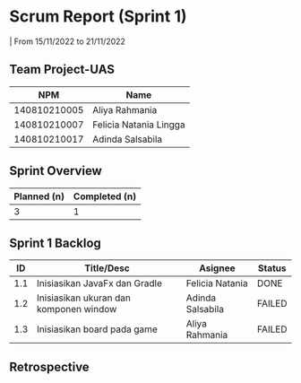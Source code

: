 # Scrum Report (Sprint 1)
| From 15/11/2022 to 21/11/2022

## Team Project-UAS
| NPM           | Name                   |
| ------------- |------------------------|
| 140810210005  | Aliya Rahmania         |
| 140810210007  | Felicia Natania Lingga |
| 140810210017  | Adinda Salsabila       |

## Sprint Overview
| Planned (n)   | Completed (n) |
| ------------- |-------------- |
| 3             | 1             |

## Sprint 1 Backlog

| ID  | Title/Desc | Asignee | Status |
| --- | ---------- | ------- | ------ |
| 1.1 | Inisiasikan JavaFx dan Gradle | Felicia Natania | DONE |
| 1.2 | Inisiasikan ukuran dan komponen window | Adinda Salsabila | FAILED |
| 1.3 | Inisiasikan board pada game | Aliya Rahmania | FAILED |

## Retrospective 

Belum terlalu memahami konsep Sprint, masih banyak yang harus dikerjakan dan dipelajari.  
Kurangnya waktu untuk mengerjakan project dikarenakan banyaknya kesibukan masing-masing anggota.  
Belum mengimplementasikan penggunaan project board untuk manajemen sprint. 

## Next Sprint Backlog (Sprint 2)
| ID  | Title/Desc | Asignee | 
| --- | ---------- | ------- | 
| 1.2 | Inisiasikan ukuran dan komponen window | Adinda Salsabila |
| 1.3 | Inisiasikan board pada game | Aliya Rahmania |
| 2.1 | Membuat class Player | Aliya Rahmania | 
| 2.2 | Membuat class AI | Felicia Natania | 
| 2.3 | Membuat logic memilih board untuk User | Felicia Natania |
| 2.4 | Membuat logic merubah tanda setelah User lain memilih | Adinda Salsabila |
| 2.5 | Membuat logic kemenangan | Adinda Salsabila |
| 2.6 | Membuat logic menginput username | Felicia Natania |
| 2.7 | Membuat logic leaderboard | Aliya Rahmania |
| 2.8 | Membuat leaderboard | Aliya Rahmania |
